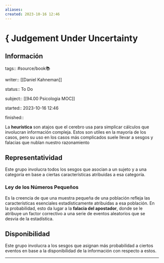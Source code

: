```yaml
---
aliases: 
created: 2023-10-16 12:46
---
```

# {  Judgement Under Uncertainty
## Información
tags:: #source/book📚

writer:: [[Daniel Kahneman]]

status:: To Do

subject:: [[94.00 Psicologia MOC]]

started:: 2023-10-16 12:46

finished::

La **heurística** son atajos que el cerebro usa para simplicar cálculos que involucran información compleja. Estos son utiles en la mayoría de los casos, pero su uso en los casos más complicados suele llevar a sesgos y falacias que nublan nuestro razonamiento

## Representatividad
Este grupo involucra todos los sesgos que asocian a un sujeto y a una categoría en base a ciertas características atribuidas a esa categoría.

### Ley de los Números Pequeños
Es la creencia de que una muestra pequeña de una población refleja las características esenciales estadísticamente atribuidas a esa población. En la probabilidad, esto da lugar a la **falacia del apostador**, donde se le atribuye un factor correctivo a una serie de eventos aleatorios que se desvia de la estadística.
## Disponibilidad
Este grupo involucra a los sesgos que asignan más probabilidad a ciertos eventos en base a la disponibilidad de la información con respecto a estos.
___

